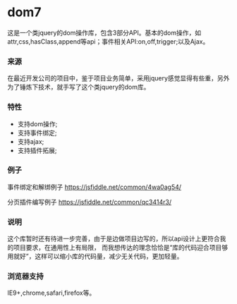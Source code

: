 # dom7
这是一个类jquery的dom操作库，包含3部分API。基本的dom操作，如attr,css,hasClass,append等api；事件相关API:on,off,trigger;以及Ajax。

### 来源
在最近开发公司的项目中，鉴于项目业务简单，采用jquery感觉显得有些重，另外为了锤炼下技术，就手写了这个类jquery的dom库。

### 特性
- 支持dom操作;
- 支持事件绑定;
- 支持ajax;
- 支持插件拓展;

### 例子
事件绑定和解绑例子
https://jsfiddle.net/common/4wa0ag54/

分页插件编写例子
https://jsfiddle.net/common/qc3414r3/

### 说明
这个库暂时还有待进一步完善，由于是边做项目边写的，所以api设计上更符合我的项目要求，在通用性上有局限，
而我想传达的理念恰恰是“库的代码迎合项目够用就好”，这样可以缩小库的代码量，减少无关代码，更加轻量。

### 浏览器支持
IE9+,chrome,safari,firefox等。